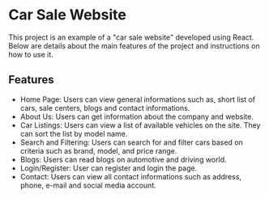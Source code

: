 # Car Sale Website

This project is an example of a "car sale website" developed using React. Below are details about the main features of the project and instructions on how to use it.

## Features

* Home Page: Users can view general informations such as, short list of cars, sale centers, blogs and contact informations.
* About Us: Users can get information about the company and website.
* Car Listings: Users can view a list of available vehicles on the site. They can sort the list by model name.
* Search and Filtering: Users can search for and filter cars based on criteria such as brand, model, and price range.
* Blogs: Users can read blogs on automotive and driving world.
* Login/Register: User can register and login the page.
* Contact: Users can view all contact informations such as address, phone, e-mail and social media account.
